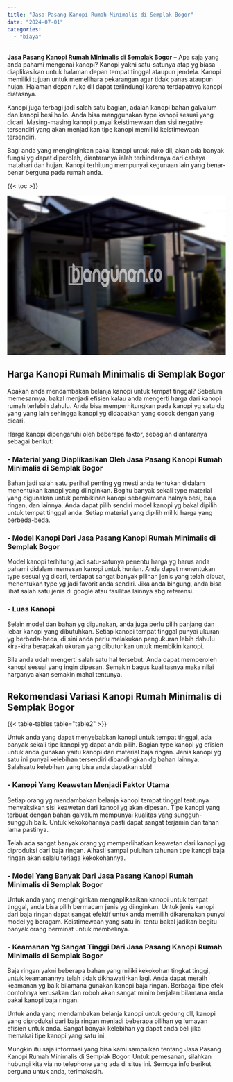 ```yaml
---
title: "Jasa Pasang Kanopi Rumah Minimalis di Semplak Bogor"
date: "2024-07-01"
categories: 
  - "biaya"
---
```


**Jasa Pasang Kanopi Rumah Minimalis di Semplak Bogor** – Apa saja yang anda pahami mengenai kanopi? Kanopi yakni satu-satunya atap yg biasa diaplikasikan untuk halaman depan tempat tinggal ataupun jendela. Kanopi memiliki tujuan untuk memelihara pekarangan agar tidak panas ataupun hujan. Halaman depan ruko dll dapat terlindungi karena terdapatnya kanopi diatasnya.

Kanopi juga terbagi jadi salah satu bagian, adalah kanopi bahan galvalum dan kanopi besi hollo. Anda bisa menggunakan type kanopi sesuai yang dicari. Masing-masing kanopi punyai keistimewaan dan sisi negative tersendiri yang akan menjadikan tipe kanopi memiliki keistimewaan tersendiri.

Bagi anda yang menginginkan pakai kanopi untuk ruko dll, akan ada banyak fungsi yg dapat diperoleh, diantaranya ialah terhindarnya dari cahaya matahari dan hujan. Kanopi terhitung mempunyai kegunaan lain yang benar-benar berguna pada rumah anda.

{{< toc >}}

![Jasa Pasang Kanopi Rumah Minimalis di Semplak Bogor](/images/harga-kanopi-minimalis-48.png)

## Harga Kanopi Rumah Minimalis di Semplak Bogor

Apakah anda mendambakan belanja kanopi untuk tempat tinggal? Sebelum memesannya, bakal menjadi efisien kalau anda mengerti harga dari kanopi rumah terlebih dahulu. Anda bisa memperhitungkan pada kanopi yg satu dg yang yang lain sehingga kanopi yg didapatkan yang cocok dengan yang dicari.

Harga kanopi dipengaruhi oleh beberapa faktor, sebagian diantaranya sebagai berikut:

### \- Material yang Diaplikasikan Oleh Jasa Pasang Kanopi Rumah Minimalis di Semplak Bogor

Bahan jadi salah satu perihal penting yg mesti anda tentukan didalam menentukan kanopi yang diinginkan. Begitu banyak sekali type material yang digunakan untuk pembikinan kanopi sebagaimana halnya besi, baja ringan, dan lainnya. Anda dapat pilih sendiri model kanopi yg bakal dipilih untuk tempat tinggal anda. Setiap material yang dipilih miliki harga yang berbeda-beda.

### \- Model Kanopi Dari Jasa Pasang Kanopi Rumah Minimalis di Semplak Bogor

Model kanopi terhitung jadi satu-satunya penentu harga yg harus anda pahami didalam memesan kanopi untuk hunian. Anda dapat menentukan type sesuai yg dicari, terdapat sangat banyak pilihan jenis yang telah dibuat, menentukan type yg jadi favorit anda sendiri. Jika anda bingung, anda bisa lihat salah satu jenis di google atau fasilitas lainnya sbg referensi.

### \- Luas Kanopi

Selain model dan bahan yg digunakan, anda juga perlu pilih panjang dan lebar kanopi yang dibutuhkan. Setiap kanopi tempat tinggal punyai ukuran yg berbeda-beda, di sini anda perlu melakukan pengukuran lebih dahulu kira-kira berapakah ukuran yang dibutuhkan untuk membikin kanopi.

Bila anda udah mengerti salah satu hal tersebut. Anda dapat memperoleh kanopi sesuai yang ingin dipesan. Semakin bagus kualitasnya maka nilai harganya akan semakin mahal tentunya.

## Rekomendasi Variasi Kanopi Rumah Minimalis di Semplak Bogor

{{< table-tables table="table2" >}}

Untuk anda yang dapat menyebabkan kanopi untuk tempat tinggal, ada banyak sekali tipe kanopi yg dapat anda pilih. Bagian type kanopi yg efisien untuk anda gunakan yaitu kanopi dari material baja ringan. Jenis kanopi yg satu ini punyai kelebihan tersendiri dibandingkan dg bahan lainnya. Salahsatu kelebihan yang bisa anda dapatkan sbb!

### \- Kanopi Yang Keawetan Menjadi Faktor Utama

Setiap orang yg mendambakan belanja kanopi tempat tinggal tentunya menyaksikan sisi keawetan dari kanopi yg akan dipesan. Tipe kanopi yang terbuat dengan bahan galvalum mempunyai kualitas yang sungguh-sungguh baik. Untuk kekokohannya pasti dapat sangat terjamin dan tahan lama pastinya.

Telah ada sangat banyak orang yg memperlihatkan keawetan dari kanopi yg diproduksi dari baja ringan. Alhasil sampai puluhan tahunan tipe kanopi baja ringan akan selalu terjaga kekokohannya.

### \- Model Yang Banyak Dari Jasa Pasang Kanopi Rumah Minimalis di Semplak Bogor

Untuk anda yang menginginkan mengaplikasikan kanopi untuk tempat tinggal, anda bisa pilih bermacam jenis yg diinginkan. Untuk jenis kanopi dari baja ringan dapat sangat efektif untuk anda memilih dikarenakan punyai model yg beragam. Keistimewaan yang satu ini tentu bakal jadikan begitu banyak orang berminat untuk membelinya.

### \- Keamanan Yg Sangat Tinggi Dari Jasa Pasang Kanopi Rumah Minimalis di Semplak Bogor

Baja ringan yakni beberapa bahan yang miliki kekokohan tingkat tinggi, untuk keamanannya telah tidak dikhawatirkan lagi. Anda dapat meraih keamanan yg baik bilamana gunakan kanopi baja ringan. Berbagai tipe efek contohnya kerusakan dan roboh akan sangat minim berjalan bilamana anda pakai kanopi baja ringan.

Untuk anda yang mendambakan belanja kanopi untuk gedung dll, kanopi yang diproduksi dari baja ringan menjadi beberapa pilihan yg lumayan efisien untuk anda. Sangat banyak kelebihan yg dapat anda beli jika memakai tipe kanopi yang satu ini.

Mungkin itu saja informasi yang bisa kami sampaikan tentang Jasa Pasang Kanopi Rumah Minimalis di Semplak Bogor. Untuk pemesanan, silahkan hubungi kita via no telephone yang ada di situs ini. Semoga info berikut berguna untuk anda, terimakasih.
